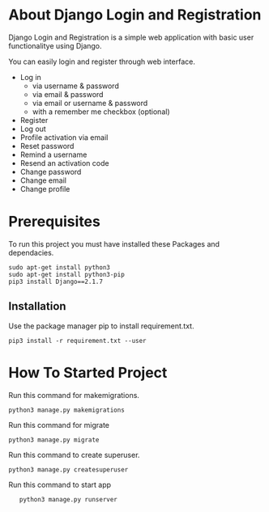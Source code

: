 # About Django Login and Registration

Django Login and Registration is a simple web application with basic user functionalitye using Django.

You can easily login and register through web interface.
- Log in
    - via username & password
    - via email & password
    - via email or username & password
    - with a remember me checkbox (optional)
- Register
- Log out
- Profile activation via email
- Reset password
- Remind a username
- Resend an activation code
- Change password
- Change email
- Change profile


# Prerequisites
 To run this project you must have installed these Packages and dependacies.
	
```
sudo apt-get install python3
sudo apt-get install python3-pip
pip3 install Django==2.1.7
```
	
## Installation

Use the package manager pip to install requirement.txt.
```
pip3 install -r requirement.txt --user
```

# How To Started Project
	
	
Run this command for makemigrations.

```
python3 manage.py makemigrations
```
			
Run this command for migrate 

```
python3 manage.py migrate
```
			
Run this command to create superuser.

```
python3 manage.py createsuperuser
```

Run this command to start app

```
   python3 manage.py runserver
```

